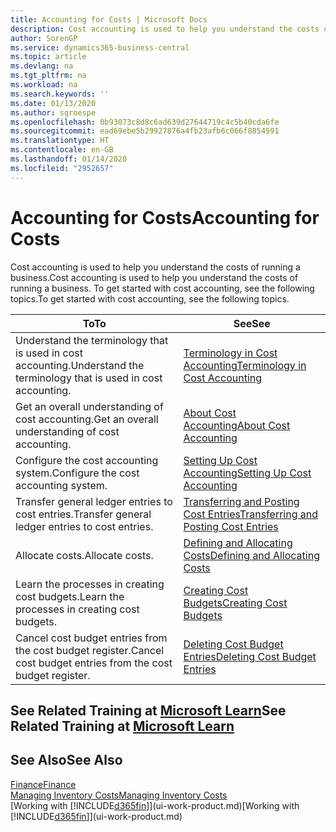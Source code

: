 ```yaml
---
title: Accounting for Costs | Microsoft Docs
description: Cost accounting is used to help you understand the costs of running a business. To get started with cost accounting, see the following topics.
author: SorenGP
ms.service: dynamics365-business-central
ms.topic: article
ms.devlang: na
ms.tgt_pltfrm: na
ms.workload: na
ms.search.keywords: ''
ms.date: 01/13/2020
ms.author: sgroespe
ms.openlocfilehash: 0b93073c8d8c6ad639d27644719c4c5b40cda6fe
ms.sourcegitcommit: ead69ebe5b29927876a4fb23afb6c066f8854591
ms.translationtype: HT
ms.contentlocale: en-GB
ms.lasthandoff: 01/14/2020
ms.locfileid: "2952657"
---
```

# <a name="accounting-for-costs"></a><span data-ttu-id="8bd53-104">Accounting for Costs</span><span class="sxs-lookup"><span data-stu-id="8bd53-104">Accounting for Costs</span></span>
<span data-ttu-id="8bd53-105">Cost accounting is used to help you understand the costs of running a business.</span><span class="sxs-lookup"><span data-stu-id="8bd53-105">Cost accounting is used to help you understand the costs of running a business.</span></span> <span data-ttu-id="8bd53-106">To get started with cost accounting, see the following topics.</span><span class="sxs-lookup"><span data-stu-id="8bd53-106">To get started with cost accounting, see the following topics.</span></span>  

|<span data-ttu-id="8bd53-107">To</span><span class="sxs-lookup"><span data-stu-id="8bd53-107">To</span></span>|<span data-ttu-id="8bd53-108">See</span><span class="sxs-lookup"><span data-stu-id="8bd53-108">See</span></span>|  
|--------|---------|  
|<span data-ttu-id="8bd53-109">Understand the terminology that is used in cost accounting.</span><span class="sxs-lookup"><span data-stu-id="8bd53-109">Understand the terminology that is used in cost accounting.</span></span>|[<span data-ttu-id="8bd53-110">Terminology in Cost Accounting</span><span class="sxs-lookup"><span data-stu-id="8bd53-110">Terminology in Cost Accounting</span></span>](finance-terminology-in-cost-accounting.md)|  
|<span data-ttu-id="8bd53-111">Get an overall understanding of cost accounting.</span><span class="sxs-lookup"><span data-stu-id="8bd53-111">Get an overall understanding of cost accounting.</span></span>|[<span data-ttu-id="8bd53-112">About Cost Accounting</span><span class="sxs-lookup"><span data-stu-id="8bd53-112">About Cost Accounting</span></span>](finance-about-cost-accounting.md)|  
|<span data-ttu-id="8bd53-113">Configure the cost accounting system.</span><span class="sxs-lookup"><span data-stu-id="8bd53-113">Configure the cost accounting system.</span></span>|[<span data-ttu-id="8bd53-114">Setting Up Cost Accounting</span><span class="sxs-lookup"><span data-stu-id="8bd53-114">Setting Up Cost Accounting</span></span>](finance-set-up-cost-accounting.md)|  
|<span data-ttu-id="8bd53-115">Transfer general ledger entries to cost entries.</span><span class="sxs-lookup"><span data-stu-id="8bd53-115">Transfer general ledger entries to cost entries.</span></span>|[<span data-ttu-id="8bd53-116">Transferring and Posting Cost Entries</span><span class="sxs-lookup"><span data-stu-id="8bd53-116">Transferring and Posting Cost Entries</span></span>](finance-transfer-and-post-cost-entries.md)|  
|<span data-ttu-id="8bd53-117">Allocate costs.</span><span class="sxs-lookup"><span data-stu-id="8bd53-117">Allocate costs.</span></span>|[<span data-ttu-id="8bd53-118">Defining and Allocating Costs</span><span class="sxs-lookup"><span data-stu-id="8bd53-118">Defining and Allocating Costs</span></span>](finance-define-and-allocate-costs.md)|  
|<span data-ttu-id="8bd53-119">Learn the processes in creating cost budgets.</span><span class="sxs-lookup"><span data-stu-id="8bd53-119">Learn the processes in creating cost budgets.</span></span>|[<span data-ttu-id="8bd53-120">Creating Cost Budgets</span><span class="sxs-lookup"><span data-stu-id="8bd53-120">Creating Cost Budgets</span></span>](finance-create-cost-budgets.md)|
|<span data-ttu-id="8bd53-121">Cancel cost budget entries from the cost budget register.</span><span class="sxs-lookup"><span data-stu-id="8bd53-121">Cancel cost budget entries from the cost budget register.</span></span>|[<span data-ttu-id="8bd53-122">Deleting Cost Budget Entries</span><span class="sxs-lookup"><span data-stu-id="8bd53-122">Deleting Cost Budget Entries</span></span>](finance-how-to-delete-cost-budget-entries.md)|

## <a name="see-related-training-at-microsoft-learnlearnpathsuse-cost-accounting-dynamics-365-business-central"></a><span data-ttu-id="8bd53-123">See Related Training at [Microsoft Learn](/learn/paths/use-cost-accounting-dynamics-365-business-central/)</span><span class="sxs-lookup"><span data-stu-id="8bd53-123">See Related Training at [Microsoft Learn](/learn/paths/use-cost-accounting-dynamics-365-business-central/)</span></span>

## <a name="see-also"></a><span data-ttu-id="8bd53-124">See Also</span><span class="sxs-lookup"><span data-stu-id="8bd53-124">See Also</span></span>  
[<span data-ttu-id="8bd53-125">Finance</span><span class="sxs-lookup"><span data-stu-id="8bd53-125">Finance</span></span>](finance.md)  
[<span data-ttu-id="8bd53-126">Managing Inventory Costs</span><span class="sxs-lookup"><span data-stu-id="8bd53-126">Managing Inventory Costs</span></span>](finance-manage-inventory-costs.md)  
<span data-ttu-id="8bd53-127">[Working with [!INCLUDE[d365fin](includes/d365fin_md.md)]](ui-work-product.md)</span><span class="sxs-lookup"><span data-stu-id="8bd53-127">[Working with [!INCLUDE[d365fin](includes/d365fin_md.md)]](ui-work-product.md)</span></span>
